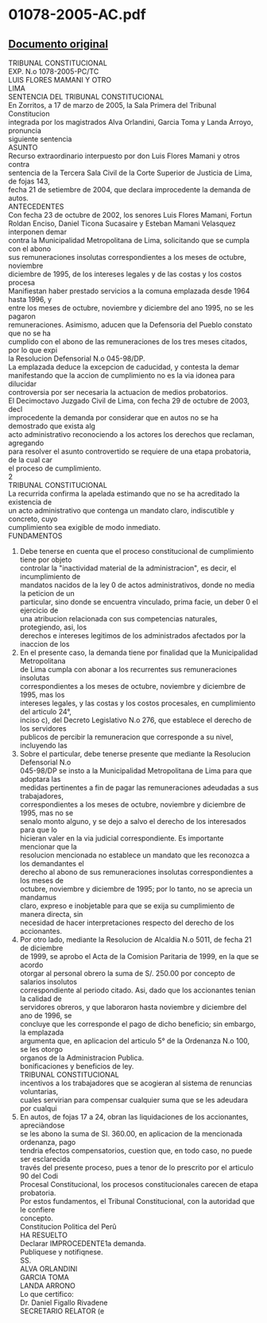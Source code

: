 
01078-2005-AC.pdf
=================
  
[Documento original](https://tc.gob.pe/jurisprudencia/2006/01078-2005-AC.pdf)  
---  
TRIBUNAL CONSTITUCIONAL  
EXP. N.o 1078-2005-PC/TC  
LUIS FLORES MAMANI Y OTRO  
LIMA  
SENTENCIA DEL TRIBUNAL CONSTITUCIONAL  
En Zorritos, a 17 de marzo de 2005, la Sala Primera del Tribunal Constitucion  
integrada por los magistrados Alva Orlandini, Garcia Toma y Landa Arroyo, pronuncia  
siguiente sentencia  
ASUNTO  
Recurso extraordinario interpuesto por don Luis Flores Mamani y otros contra  
sentencia de la Tercera Sala Civil de la Corte Superior de Justicia de Lima, de fojas 143,  
fecha 21 de setiembre de 2004, que declara improcedente la demanda de autos.  
ANTECEDENTES  
Con fecha 23 de octubre de 2002, los senores Luis Flores Mamani, Fortun  
Roldan Enciso, Daniel Ticona Sucasaire y Esteban Mamani Velasquez interponen demar  
contra la Municipalidad Metropolitana de Lima, solicitando que se cumpla con el abono  
sus remuneraciones insolutas correspondientes a los meses de octubre, noviembre  
diciembre de 1995, de los intereses legales y de las costas y los costos procesa  
Manifiestan haber prestado servicios a la comuna emplazada desde 1964 hasta 1996, y  
entre los meses de octubre, noviembre y diciembre del ano 1995, no se les pagaron  
remuneraciones. Asimismo, aducen que la Defensoria del Pueblo constato que no se ha  
cumplido con el abono de las remuneraciones de los tres meses citados, por lo que expi  
la Resolucion Defensorial N.o 045-98/DP.  
La emplazada deduce la excepcion de caducidad, y contesta la demar  
manifestando que la accion de cumplimiento no es la via idonea para dilucidar  
controversia por ser necesaria la actuacion de medios probatorios.  
El Decimoctavo Juzgado Civil de Lima, con fecha 29 de octubre de 2003, decl  
improcedente la demanda por considerar que en autos no se ha demostrado que exista alg  
acto administrativo reconociendo a los actores los derechos que reclaman, agregando  
para resolver el asunto controvertido se requiere de una etapa probatoria, de la cual car  
el proceso de cumplimiento.  
2  
TRIBUNAL CONSTITUCIONAL  
La recurrida confirma la apelada estimando que no se ha acreditado la existencia de  
un acto administrativo que contenga un mandato claro, indiscutible y concreto, cuyo  
cumplimiento sea exigible de modo inmediato.  
FUNDAMENTOS  
1. Debe tenerse en cuenta que el proceso constitucional de cumplimiento tiene por objeto  
controlar la "inactividad material de la administracion", es decir, el incumplimiento de  
mandatos nacidos de la ley 0 de actos administrativos, donde no media la peticion de un  
particular, sino donde se encuentra vinculado, prima facie, un deber 0 el ejercicio de  
una atribucion relacionada con sus competencias naturales, protegiendo, asi, los  
derechos e intereses legitimos de los administrados afectados por la inaccion de los  
2. En el presente caso, la demanda tiene por finalidad que la Municipalidad Metropolitana  
de Lima cumpla con abonar a los recurrentes sus remuneraciones insolutas  
correspondientes a los meses de octubre, noviembre y diciembre de 1995, mas los  
intereses legales, y las costas y los costos procesales, en cumplimiento del articulo 24°,  
inciso c), del Decreto Legislativo N.o 276, que establece el derecho de los servidores  
publicos de percibir la remuneracion que corresponde a su nivel, incluyendo las  
3. Sobre el particular, debe tenerse presente que mediante la Resolucion Defensorial N.o  
045-98/DP se insto a la Municipalidad Metropolitana de Lima para que adoptara las  
medidas pertinentes a fin de pagar las remuneraciones adeudadas a sus trabajadores,  
correspondientes a los meses de octubre, noviembre y diciembre de 1995, mas no se  
senalo monto alguno, y se dejo a salvo el derecho de los interesados para que lo  
hicieran valer en la via judicial correspondiente. Es importante mencionar que la  
resolucion mencionada no establece un mandato que les reconozca a los demandantes el  
derecho al abono de sus remuneraciones insolutas correspondientes a los meses de  
octubre, noviembre y diciembre de 1995; por lo tanto, no se aprecia un mandamus  
claro, expreso e inobjetable para que se exija su cumplimiento de manera directa, sin  
necesidad de hacer interpretaciones respecto del derecho de los accionantes.  
4. Por otro lado, mediante la Resolucion de Alcaldia N.o 5011, de fecha 21 de diciembre  
de 1999, se aprobo el Acta de la Comision Paritaria de 1999, en la que se acordo  
otorgar al personal obrero la suma de S/. 250.00 por concepto de salarios insolutos  
correspondiente al periodo citado. Asi, dado que los accionantes tenian la calidad de  
servidores obreros, y que laboraron hasta noviembre y diciembre del ano de 1996, se  
concluye que les corresponde el pago de dicho beneficio; sin embargo, la emplazada  
argumenta que, en aplicacion del articulo 5° de la Ordenanza N.o 100, se les otorgo  
organos de la Administracion Publica.  
bonificaciones y beneficios de ley.  
TRIBUNAL CONSTITUCIONAL  
incentivos a los trabajadores que se acogieran al sistema de renuncias voluntarias,  
cuales servirian para compensar cualquier suma que se les adeudara por cualqui  
5. En autos, de fojas 17 a 24, obran las liquidaciones de los accionantes, apreciàndose  
se les abono la suma de SI. 360.00, en aplicacion de la mencionada ordenanza, pago  
tendria efectos compensatorios, cuestion que, en todo caso, no puede ser esclarecida  
través del presente proceso, pues a tenor de lo prescrito por el articulo 90 del Codi  
Procesal Constitucional, los procesos constitucionales carecen de etapa probatoria.  
Por estos fundamentos, el Tribunal Constitucional, con la autoridad que le confiere  
concepto.  
Constitucion Politica del Perû  
HA RESUELTO  
Declarar IMPROCEDENTE1a demanda.  
Publiquese y notifiqnese.  
SS.  
ALVA ORLANDINI  
GARCIA TOMA  
LANDA ARRONO  
Lo que certifico:  
Dr. Daniel Figallo Rivadene  
SECRETARIO RELATOR (e